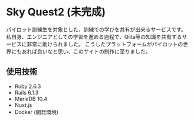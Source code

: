 # Sky Quest2 (未完成)

パイロット訓練生を対象とした、訓練での学びを共有が出来るサービスです。
私自身、エンジニアとしての学習を進める過程で、Qiita等の知識を共有するサービスに非常に助けられました。
こうしたプラットフォームがパイロットの世界にもあれば良いなと思い、このサイトの制作に至りました。

## 使用技術
- Ruby 2.6.3
- Rails 6.1.3
- MariaDB 10.4
- Nuxt.js
- Docker (開発環境)
